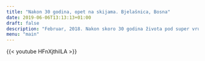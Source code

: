 ```yaml
---
title: "Nakon 30 godina, opet na skijama. Bjelašnica, Bosna"
date: 2019-06-06T13:13:13+01:00
draft: false
description: "Februar, 2018. Nakon skoro 30 godina života pod super vrućim afričkim suncem, vratio sam se na skijanje. Naravno, Bjelašnica 28km od Sarajeva, Bosna. Ako ne tamo, gde? Kratak video koji je napravila moja supruga."
menu: "main"
---
```


{{< youtube HFnXjthilLA >}}